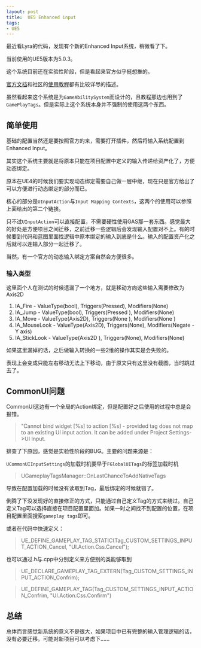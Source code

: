 ```yaml
---
layout: post
title:  UE5 Enhanced input
tags:
- UE5
---
```


最近看Lyra的代码，发现有个新的Enhanced Input系统，稍微看了下。

当前使用的UE5版本为5.0.3。

这个系统目前还在实验性阶段，但是看起来官方似乎挺想推的。

[官方文档](https://docs.unrealengine.com/4.27/en-US/InteractiveExperiences/Input/EnhancedInput/)和社区的[使用教程](https://dev.epicgames.com/community/learning/tutorials/aqrD/unreal-engine-enhanced-input-binding-with-gameplay-tags-c)都有比较详尽的描述。

虽然看起来这个系统是为`GameAbilitySystem`而设计的，且教程那边也用到了`GamePlayTags`。但是实际上这个系统本身并不强制的使用这两个东西。

## 简单使用

基础的配置当然还是要按照官方的来，需要打开插件，然后将输入系统配置到Enhanced Input。

其实这个系统主要就是将原本只能在项目配置中定义的输入传递给资产化了，方便动态绑定。

原本在UE4的时候我们要实现动态绑定需要自己做一层中继，现在只是官方给出了可以方便进行动态绑定的部分而已。

核心的部分是`UInputAction`与`Input Mapping Contexts`，这两个的使用可以参照上面给出的第二个链接。

只不过`UInputAction`可以直接配置，不需要硬性使用GAS那一套东西。感觉最大的好处是方便项目之间迁移，之前迁移一些逻辑后会发现输入配置对不上。有的时候要到代码和蓝图里面找逻辑中原本绑定的输入到底是什么。输入的配置资产化之后就可以连输入部分一起迁移了。

当然，有一个官方的动态输入绑定方案自然会方便很多。

### 输入类型

这里面个人在测试的时候遗漏了一个地方，就是移动方向这些输入需要修改为Axis2D

1. IA_Fire - ValueType(bool), Triggers(Pressed), Modifiers(None)
2. IA_Jump - ValueType(bool), Triggers(Pressed ), Modifiers(None) 
3. IA_Move - ValueType(Axis2D), Triggers(None ), Modifiers(None ) 
4. IA_MouseLook - ValueType(Axis2D), Triggers(None), Modifiers(Negate - Y axis) 
5. IA_StickLook - ValueType(Axis2D ), Triggers(None), Modifiers(None)

如果这里漏掉的话，之后做输入转换的一些2维的操作其实是会失败的。

表现上会变成只能左右移动无法上下移动，由于原文只有这里没有截图，当时跳过去了。

## CommonUI问题

CommonUI这边有一个全局的Action绑定，但是配置好之后使用的过程中总是会报错。

> "Cannot
> bind widget [%s] to action [%s] - provided tag does not map to an existing UI
> input action. It can be added under Project Settings->UI Input.

排查了下原因，感觉是实验性阶段的BUG。主要的问题来源是：

`UCommonUIInputSettings`的加载时机要早于`FGlobalUITags`的标签加载时机

> UGameplayTagsManager::OnLastChanceToAddNativeTags

导致在配置加载的时候没有读取到Tag，最后绑定的时候就错了。

倒腾了下没发现好的直接修正的方式，只能通过自己定义Tag的方式来绕过。自己定义Tag可以选择直接在项目配置里面加。如果一时之间找不到配置的位置，在项目配置里面搜索`gameplay tags`即可。

或者在代码中快速定义：

> UE_DEFINE_GAMEPLAY_TAG_STATIC(Tag_CUSTOM_SETTINGS_INPUT_ACTION_Cancel, "UI.Action.Css.Cancel");

也可以通过.h与.cpp中分别定义来方便别的类能够取到

> UE_DECLARE_GAMEPLAY_TAG_EXTERN(Tag_CUSTOM_SETTINGS_INPUT_ACTION_Confrim);

> UE_DEFINE_GAMEPLAY_TAG(Tag_CUSTOM_SETTINGS_INPUT_ACTION_Confrim, "UI.Action.Css.Confirm")

## 总结

总体而言感觉新系统的意义不是很大，如果项目中已有完整的输入管理逻辑的话，没有必要迁移。可能对新项目可以考虑下……
